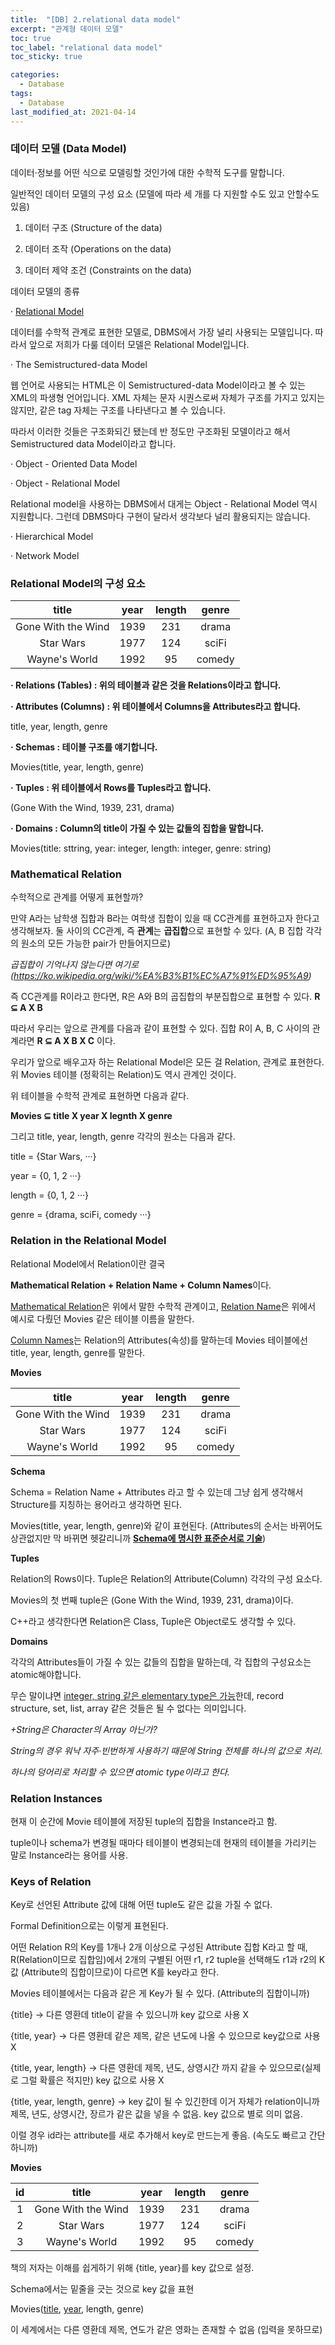```yaml
---
title:  "[DB] 2.relational data model"
excerpt: "관계형 데이터 모델"
toc: true
toc_label: "relational data model"
toc_sticky: true

categories:
  - Database
tags:
  - Database
last_modified_at: 2021-04-14
---
```


### 데이터 모델 (Data Model)

데이터·정보를 어떤 식으로 모델링할 것인가에 대한 수학적 도구를 말합니다.



일반적인 데이터 모델의 구성 요소 (모델에 따라 세 개를 다 지원할 수도 있고 안할수도 있음)

1. 데이터 구조 (Structure of the data)

2. 데이터 조작 (Operations on the data)

3. 데이터 제약 조건 (Constraints on the data)



데이터 모델의 종류

· <u>Relational Model</u>

데이터를 수학적 관계로 표현한 모델로, DBMS에서 가장 널리 사용되는 모델입니다. 따라서 앞으로 저희가 다룰 데이터 모델은 Relational Model입니다.

· The Semistructured-data Model

웹 언어로 사용되는 HTML은 이 Semistructured-data Model이라고 볼 수 있는 XML의 파생형 언어입니다. XML 자체는 문자 시퀀스로써 자체가 구조를 가지고 있지는 않지만, <head> <body> 같은 tag 자체는 구조를 나타낸다고 볼 수 있습니다.

따라서 이러한 것들은 구조화되긴 됐는데 반 정도만 구조화된 모델이라고 해서 Semistructured data Model이라고 합니다.

· Object - Oriented Data Model

· Object - Relational Model

Relational model을 사용하는 DBMS에서 대게는 Object - Relational Model 역시 지원합니다. 그런데 DBMS마다 구현이 달라서 생각보다 널리 활용되지는 않습니다.

· Hierarchical Model

· Network Model



### Relational Model의 구성 요소

|       title        | year | length | genre  |
| :----------------: | :--: | :----: | :----: |
| Gone With the Wind | 1939 |  231   | drama  |
|     Star Wars      | 1977 |  124   | sciFi  |
|   Wayne's World    | 1992 |   95   | comedy |

**· Relations (Tables) : 위의 테이블과 같은 것을 Relations이라고 합니다.**

**· Attributes (Columns) : 위 테이블에서 Columns을 Attributes라고 합니다.**

title, year, length, genre

**· Schemas : 테이블 구조를 얘기합니다.**

Movies(title, year, length, genre)

**· Tuples : 위 테이블에서 Rows를 Tuples라고 합니다.**

(Gone With the Wind, 1939, 231, drama)

**· Domains : Column의 title이 가질 수 있는 값들의 집합을 말합니다.**

Movies(title: sttring, year: integer, length: integer, genre: string)



### Mathematical Relation

수학적으로 관계를 어떻게 표현할까? 

만약 A라는 남학생 집합과 B라는 여학생 집합이 있을 때 CC관계를 표현하고자 한다고 생각해보자. 둘 사이의 CC관계, 즉 **관계**는 **곱집합**으로 표현할 수 있다. (A, B 집합 각각의 원소의 모든 가능한 pair가 만들어지므로)

*곱집합이 기억나지 않는다면 여기로 (https://ko.wikipedia.org/wiki/%EA%B3%B1%EC%A7%91%ED%95%A9)* 

즉 CC관계를 R이라고 한다면, R은 A와 B의 곱집합의 부분집합으로 표현할 수 있다. **R ⊆ A X B**

따라서 우리는 앞으로 관계를 다음과 같이 표현할 수 있다. 집합 R이 A, B, C 사이의 관계라면 **R ⊆ A X B X C** 이다.

우리가 앞으로 배우고자 하는 Relational Model은 모든 걸 Relation, 관계로 표현한다. 위 Movies 테이블 (정확히는 Relation)도 역시 관계인 것이다.

위 테이블을 수학적 관계로 표현하면 다음과 같다. 

**Movies  ⊆ title X year X legnth X genre**

그리고 title, year, length, genre 각각의 원소는 다음과 같다.

title = {Star Wars, ···}

year = {0, 1, 2 ···}

length = {0, 1, 2 ···}

genre = {drama, sciFi, comedy ···}



### Relation in the Relational Model

Relational Model에서 Relation이란 결국

**Mathematical Relation + Relation Name + Column Names**이다.

 <u>Mathematical Relation</u>은 위에서 말한 수학적 관계이고, <u>Relation Name</u>은 위에서 예시로 다뤘던 Movies 같은 테이블 이름을 말한다.

<u>Column Names</u>는 Relation의 Attributes(속성)를 말하는데 Movies 테이블에선 title, year, length, genre를 말한다.



**Movies**

|       title        | year | length | genre  |
| :----------------: | :--: | :----: | :----: |
| Gone With the Wind | 1939 |  231   | drama  |
|     Star Wars      | 1977 |  124   | sciFi  |
|   Wayne's World    | 1992 |   95   | comedy |



**Schema**

Schema = Relation Name + Attributes 라고 할 수 있는데 그냥 쉽게 생각해서 Structure를 지칭하는 용어라고 생각하면 된다.

Movies(title, year, length, genre)와 같이 표현된다. (Attributes의 순서는 바뀌어도 상관없지만 막 바뀌면 헷갈리니까 **<u>Schema에 명시한 표준순서로 기술</u>**)



**Tuples** 

Relation의 Rows이다. Tuple은 Relation의 Attribute(Column) 각각의 구성 요소다.

Movies의 첫 번째 tuple은 (Gone With the Wind, 1939, 231, drama)이다.

C++라고 생각한다면 Relation은 Class, Tuple은 Object로도 생각할 수 있다.



**Domains**

각각의 Attributes들이 가질 수 있는 값들의 집합을 말하는데, 각 집합의 구성요소는 atomic해야합니다.

무슨 말이냐면 <u>integer, string 같은 elementary type은 가능</u>한데, record structure, set, list, array 같은 것들은 될 수 없다는 의미입니다.

*+String은 Character의 Array 아닌가?*

*String의 경우 워낙 자주·빈번하게 사용하기 때문에 String 전체를 하나의 값으로 처리.*

*하나의 덩어리로 처리할 수 있으면 atomic type이라고 한다.*



### Relation Instances

현재 이 순간에 Movie 테이블에 저장된 tuple의 집합을 Instance라고 함.

tuple이나 schema가 변경될 때마다 테이블이 변경되는데 현재의 테이블을 가리키는 말로 Instance라는 용어를 사용.



### Keys of Relation

Key로 선언된 Attribute 값에 대해 어떤 tuple도 같은 값을 가질 수 없다.

Formal Definition으로는 이렇게 표현된다. 

어떤 Relation R의 Key를 1개나 2개 이상으로 구성된 Attribute 집합 K라고 할 때, R(Relation이므로 집합임)에서 2개의 구별된 어떤 r1, r2 tuple을 선택해도 r1과 r2의 K값 (Attribute의 집합이므로)이 다르면 K를 key라고 한다.



Movies 테이블에서는 다음과 같은 게 Key가 될 수 있다. (Attribute의 집합이니까)

{title} → 다른 영환데 title이 같을 수 있으니까 key 값으로 사용 X

{title, year} → 다른 영환데 같은 제목, 같은 년도에 나올 수 있으므로 key값으로 사용 X

{title, year, length} → 다른 영환데 제목, 년도, 상영시간 까지 같을 수 있으므로(실제로 그럴 확률은 적지만) key 값으로 사용 X 

{title, year, length, genre} → key 값이 될 수 있긴한데 이거 자체가 relation이니까 제목, 년도, 상영시간, 장르가 같은 값을 넣을 수 없음. key 값으로 별로 의미 없음.



이럴 경우 id라는 attribute를 새로 추가해서 key로 만드는게 좋음. (속도도 빠르고 간단하니까)

**Movies**

|  id  |       title        | year | length | genre  |
| :--: | :----------------: | :--: | :----: | :----: |
|  1   | Gone With the Wind | 1939 |  231   | drama  |
|  2   |     Star Wars      | 1977 |  124   | sciFi  |
|  3   |   Wayne's World    | 1992 |   95   | comedy |



책의 저자는 이해를 쉽게하기 위해 {title, year}를 key 값으로 설정.

Schema에서는 밑줄을 긋는 것으로 key 값을 표현 

Movies(<u>title</u>, <u>year</u>, length, genre)



이 세계에서는 다른 영환데 제목, 연도가 같은 영화는 존재할 수 없음 (입력을 못하므로)

